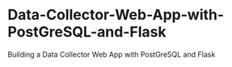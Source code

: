 # Data-Collector-Web-App-with-PostGreSQL-and-Flask
Building a Data Collector Web App with PostGreSQL and Flask
